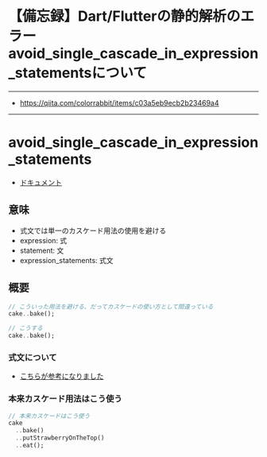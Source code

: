 # 【備忘録】Dart/Flutterの静的解析のエラー avoid_single_cascade_in_expression_statementsについて

---

- https://qiita.com/colorrabbit/items/c03a5eb9ecb2b23469a4

---

# avoid_single_cascade_in_expression_statements
- [ドキュメント](https://dart-lang.github.io/linter/lints/avoid_single_cascade_in_expression_statements.html)

## 意味
- 式文では単一のカスケード用法の使用を避ける
- expression: 式
- statement: 文
- expression_statements: 式文

## 概要

```dart
// こういった用法を避ける、だってカスケードの使い方として間違っている
cake..bake();

// こうする
cake..bake();
```

### 式文について
- [こちらが参考になりました](https://www.notion.so/satomi/Write-Blog-1a93d0c003b847f3ad48748e6b23fdff#fcd0923a52174d4187f42e4a95251884)

### 本来カスケード用法はこう使う

```dart
// 本来カスケードはこう使う
cake
  ..bake()
  ..putStrawberryOnTheTop()
  ..eat();
```

